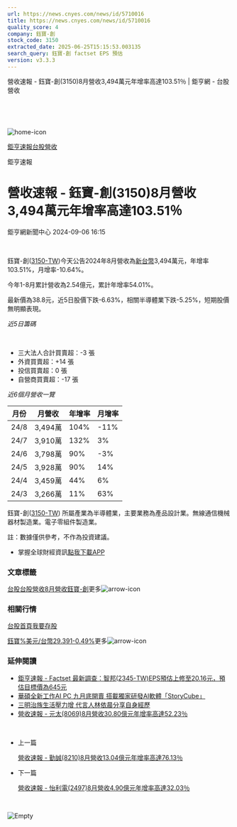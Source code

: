 ```yaml
---
url: https://news.cnyes.com/news/id/5710016
title: https://news.cnyes.com/news/id/5710016
quality_score: 4
company: 鈺寶-創
stock_code: 3150
extracted_date: 2025-06-25T15:15:53.003135
search_query: 鈺寶-創 factset EPS 預估
version: v3.3.3
---
```


營收速報 - 鈺寶-創(3150)8月營收3,494萬元年增率高達103.51％ | 鉅亨網 - 台股營收

‌

‌

![home-icon](/assets/icons/breadCrumb/symbol-icon-home.svg)

[鉅亨速報](/news/cat/anue_live)[台股營收](/news/cat/tw_revenue)

鉅亨速報

# 營收速報 - 鈺寶-創(3150)8月營收3,494萬元年增率高達103.51％

鉅亨網新聞中心 2024-09-06 16:15

‌

鈺寶-創([3150-TW](https://www.cnyes.com/twstock/3150))今天公告2024年8月營收為[新台幣](https://invest.cnyes.com/forex/detail/usdtwd)3,494萬元，年增率103.51%，月增率-10.64%。

今年1-8月累計營收為2.54億元，累計年增率54.01%。

最新價為38.8元，近5日股價下跌-6.63%，相關半導體業下跌-5.25%，短期股價無明顯表現。

*近5日籌碼*

‌

* 三大法人合計買賣超：-3 張
* 外資買賣超：+14 張
* 投信買賣超：0 張
* 自營商買賣超：-17 張

*近6個月營收一覽*

| 月份 | 月營收 | 年增率 | 月增率 |
| --- | --- | --- | --- |
| 24/8 | 3,494萬 | 104% | -11% |
| 24/7 | 3,910萬 | 132% | 3% |
| 24/6 | 3,798萬 | 90% | -3% |
| 24/5 | 3,928萬 | 90% | 14% |
| 24/4 | 3,459萬 | 44% | 6% |
| 24/3 | 3,266萬 | 11% | 63% |

鈺寶-創([3150-TW](https://www.cnyes.com/twstock/3150)) 所屬產業為半導體業，主要業務為產品設計業。無線通信機械器材製造業。電子零組件製造業。

註：數據僅供參考，不作為投資建議。

* 掌握全球財經資訊[點我下載APP](http://www.cnyes.com/app/?utm_source=mweb&utm_medium=HamMenuBanner&utm_campaign=fixed&utm_content=entr)

### 文章標籤

[台股](https://news.cnyes.com/tag/台股 "台股")[台股營收](https://news.cnyes.com/tag/台股營收 "台股營收")[8月營收](https://news.cnyes.com/tag/8月營收 "8月營收")[鈺寶-創](https://news.cnyes.com/tag/鈺寶-創 "鈺寶-創")更多![arrow-icon](/assets/icons/arrows/arrow-down.svg)

### 相關行情

[台股首頁](https://www.cnyes.com/twstock)[我要存股](https://supr.link/8OHaU)

[鈺寶%](https://www.cnyes.com/twstock/3150)[美元/台幣29.391-0.49%](https://invest.cnyes.com/forex/detail/USDTWD)更多![arrow-icon](/assets/icons/arrows/arrow-down.svg)

### 延伸閱讀

* [鉅亨速報 - Factset 最新調查：智邦(2345-TW)EPS預估上修至20.16元，預估目標價為645元](/news/id/5709990)
* [華碩全新工作AI PC 九月底開賣 搭載獨家研發AI軟體「StoryCube」](/news/id/5709849)
* [三明治族生活壓力增 代言人林依晨分享自身經歷](/news/id/5709621)
* [營收速報 - 元太(8069)8月營收30.80億元年增率高達52.23％](/news/id/5709822)

‌

* 上一篇

  [營收速報 - 勤誠(8210)8月營收13.04億元年增率高達76.13％](/news/id/5710332)
* 下一篇

  [營收速報 - 怡利電(2497)8月營收4.90億元年增率高達32.03％](/news/id/5709688)

‌

![Empty](/assets/icons/skeleton/empty-image.svg)

‌